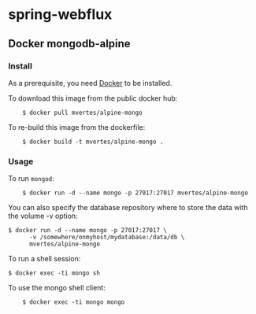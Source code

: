 # spring-webflux

## Docker mongodb-alpine

### Install

As a prerequisite, you need [Docker](https://docker.com) to be installed.

To download this image from the public docker hub:

        $ docker pull mvertes/alpine-mongo

To re-build this image from the dockerfile:

        $ docker build -t mvertes/alpine-mongo .

### Usage

To run `mongod`:

        $ docker run -d --name mongo -p 27017:27017 mvertes/alpine-mongo

You can also specify the database repository where to store the data
with the volume -v option:

    $ docker run -d --name mongo -p 27017:27017 \
          -v /somewhere/onmyhost/mydatabase:/data/db \
          mvertes/alpine-mongo

To run a shell session:

    $ docker exec -ti mongo sh

To use the mongo shell client:

        $ docker exec -ti mongo mongo
        
        
